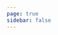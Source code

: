 ```yaml
---
page: true
sidebar: false
---
```


<script setup>
import Page from "./.vitepress/theme/components/Page.vue";

import { useData } from "vitepress";
const { theme } = useData();
// const pageSize = theme.value.pageSize;
const posts = theme.posts
</script>
<Page :posts="theme.posts" />
